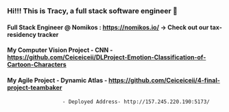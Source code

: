 ### Hi!!! This is Tracy, a full stack software engineer 👋

#### Full Stack Engineer @ Nomikos : https://nomikos.io/ -> Check out our tax-residency tracker

#### My Computer Vision Project - CNN - https://github.com/Ceiceiceii/DLProject-Emotion-Classification-of-Cartoon-Characters

#### My Agile Project - Dynamic Atlas - https://github.com/Ceiceiceii/4-final-project-teambaker
                      - Deployed Address- http://157.245.220.190:5173/

#### 
<!--
**Ceiceiceii/Ceiceiceii** is a ✨ _special_ ✨ repository because its `README.md` (this file) appears on your GitHub profile.

Here are some ideas to get you started:

- 🔭 I’m currently working on ...
- 🌱 I’m currently learning ...
- 👯 I’m looking to collaborate on ...
- 🤔 I’m looking for help with ...
- 💬 Ask me about ...
- 📫 How to reach me: ...
- 😄 Pronouns: ...
- ⚡ Fun fact: ...
-->
